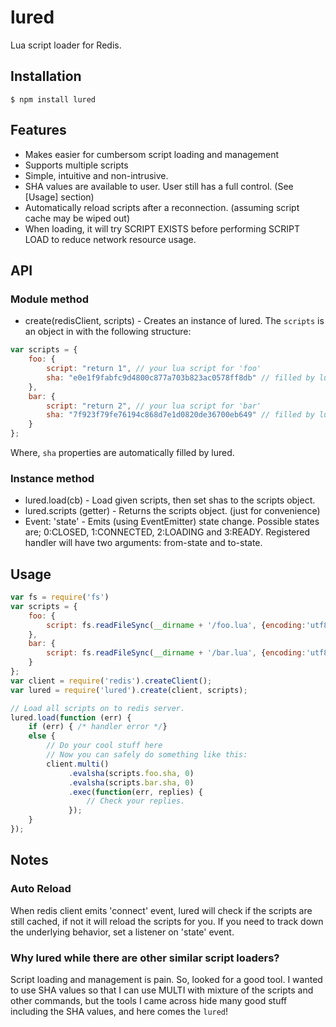 # lured

Lua script loader for Redis.

## Installation
    $ npm install lured

## Features
* Makes easier for cumbersom script loading and management
* Supports multiple scripts
* Simple, intuitive and non-intrusive.
* SHA values are available to user. User still has a full control.  (See [Usage] section)
* Automatically reload scripts after a reconnection. (assuming script cache may be wiped out)
* When loading, it will try SCRIPT EXISTS before performing SCRIPT LOAD to reduce network resource usage.

## API

### Module method
* create(redisClient, scripts) -
Creates an instance of lured. The `scripts` is an object in with the following structure:

```js
var scripts = {
    foo: {
        script: "return 1", // your lua script for 'foo'
        sha: "e0e1f9fabfc9d4800c877a703b823ac0578ff8db" // filled by lured
    },    bar: {
        script: "return 2", // your lua script for 'bar'
        sha: "7f923f79fe76194c868d7e1d0820de36700eb649" // filled by lured
    }	};
```
Where, `sha` properties are automatically filled by lured.

### Instance method
* lured.load(cb) -
Load given scripts, then set shas to the scripts object.
* lured.scripts (getter) -
Returns the scripts object. (just for convenience)
* Event: 'state' - Emits (using EventEmitter) state change. Possible states are; 0:CLOSED, 1:CONNECTED, 2:LOADING and 3:READY. Registered handler will have two arguments: from-state and to-state.

## Usage

```js
var fs = require('fs')
var scripts = {
    foo: {
        script: fs.readFileSync(__dirname + '/foo.lua', {encoding:'utf8'})
    },    bar: {
        script: fs.readFileSync(__dirname + '/bar.lua', {encoding:'utf8'})
    }	};
var client = require('redis').createClient();
var lured = require('lured').create(client, scripts);

// Load all scripts on to redis server.
lured.load(function (err) {
	if (err) { /* handler error */}
	else {
		// Do your cool stuff here
		// Now you can safely do something like this:
		client.multi()
             .evalsha(scripts.foo.sha, 0)	             .evalsha(scripts.bar.sha, 0)
             .exec(function(err, replies) {
                 // Check your replies.             });		}
});

```
## Notes
### Auto Reload
When redis client emits 'connect' event, lured will check if the scripts are still cached, if not it will reload the scripts for you. If you need to track down the underlying behavior, set a listener on 'state' event.

### Why lured while there are other similar script loaders?
Script loading and management is pain. So, looked for a good tool. I wanted to use SHA values so that I can use MULTI with mixture of the scripts and other commands, but the tools I came across hide many good stuff including the SHA values, and here comes the `lured`!